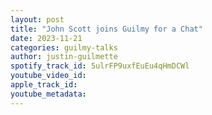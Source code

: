 ```yaml
---
layout: post
title: "John Scott joins Guilmy for a Chat"
date: 2023-11-21
categories: guilmy-talks
author: justin-guilmette
spotify_track_id: 5ulrFP9uxfEuEu4qHmDCWl
youtube_video_id: 
apple_track_id: 
youtube_metadata: 
---
```

